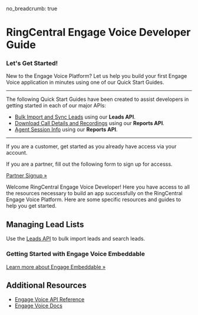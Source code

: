 no_breadcrumb: true

# RingCentral Engage Voice Developer Guide

<div class="jumbotron pt-1">
  <h3 class="display-5">Let's Get Started!</h3>
  <p class="lead">New to the Engage Voice Platform? Let us help you build your first Engage Voice application in minutes using one of our Quick Start Guides.</p>
  <hr class="my-4">
  <p>The following Quick Start Guides have been created to assist developers in getting started in each of our major APIs:</p>
  <ul>
    <li><a href="./dialing/leads/bulk-import/">Bulk Import and Sync Leads</a> using our <strong>Leads API</strong>.</li>
    <li><a href="./analytics/reports/global-call-type-detail-report">Download Call Details and Recordings</a> using our <strong>Reports API</strong>.</li>
    <li><a href="./analytics/reports/agent-session-report">Agent Session Info</a> using our <strong>Reports API</strong>.</li>
  </ul>
  <!--<p>Not a programmer? <a href="./basics/explorer/">Try out the API with no programming</a>.</p>-->
  <hr class="my-4">
  <p>If you are a customer, get started as you already have access via your account.</p>

  <p>If you are a partner, fill out the following form to sign up for accesss.</p>

  <p><a class="btn btn-primary" href="https://docs.google.com/forms/d/1f4fxmM2maXyXtKbhDWd5ZQDAdYOzcEQUVytU96bUa-c">Partner Signup &raquo;</a></p>
</div>

Welcome RingCentral Engage Voice Developer! Here you have access to all the resources necessary to build an app successfully on the RingCentral Engage Voice Platform. Here are some specific resources and guides to help you get started.

## Managing Lead Lists

Use the [Leads API](./dialing/leads) to bulk import leads and search leads.

### Getting Started with Engage Voice Embeddable

<a class="btn btn-primary" href="./embeddable/get-started">Learn more about Engage Embeddable &raquo;</a>

## Additional Resources

* [Engage Voice API Reference](https://developers.ringcentral.com/engage/voice/api-reference)
* [Engage Voice Docs](https://docs.ringcentral.com/engage/)
